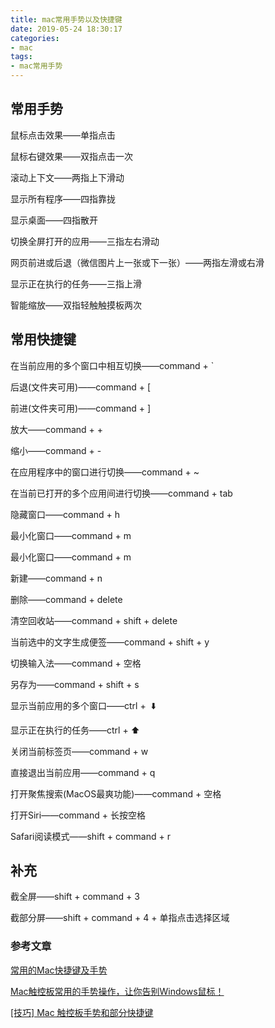 ```yaml
---
title: mac常用手势以及快捷键
date: 2019-05-24 18:30:17
categories: 
- mac
tags:
- mac常用手势
---
```

## 常用手势
鼠标点击效果——单指点击

鼠标右键效果——双指点击一次

滚动上下文——两指上下滑动

显示所有程序——四指靠拢

显示桌面——四指散开

切换全屏打开的应用——三指左右滑动

网页前进或后退（微信图片上一张或下一张）——两指左滑或右滑

显示正在执行的任务——三指上滑

智能缩放——双指轻触触摸板两次

## 常用快捷键
在当前应用的多个窗口中相互切换——command + `

后退(文件夹可用)——command + [

前进(文件夹可用)——command + ]

放大——command + +

缩小——command + -

在应用程序中的窗口进行切换——command + ~

在当前已打开的多个应用间进行切换——command + tab

隐藏窗口——command + h

最小化窗口——command + m

最小化窗口——command + m

新建——command + n

删除——command + delete

清空回收站——command + shift + delete

当前选中的文字生成便签——command + shift + y

切换输入法——command + 空格

另存为——command + shift + s

显示当前应用的多个窗口——ctrl + ​ ⬇️

显示正在执行的任务——ctrl + ⬆️

关闭当前标签页——command + w

直接退出当前应用——command + q

打开聚焦搜索(MacOS最爽功能)——command + 空格

打开Siri——command + 长按空格

Safari阅读模式——shift + command + r

## 补充
截全屏——shift + command + 3

截部分屏——shift + command + 4 + 单指点击选择区域

### 参考文章
[常用的Mac快捷键及手势](https://blog.csdn.net/BlueBlueSkyZ/article/details/86541829)

[Mac触控板常用的手势操作，让你告别Windows鼠标！](https://zhuanlan.zhihu.com/p/35557703)

[[技巧] Mac 触控板手势和部分快捷键](https://www.douban.com/group/topic/26857421/)